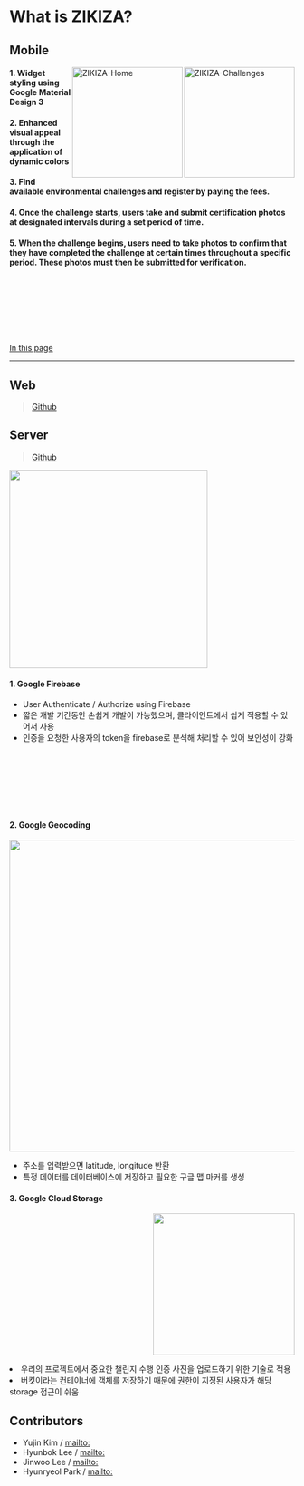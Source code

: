 # What is ZIKIZA?

## Mobile

<img width="195" align="right" alt="ZIKIZA-Challenges" src="https://user-images.githubusercontent.com/26790710/227775005-2497884e-7fce-422c-925a-38e114877774.png" />
<img width="195" align="right" alt="ZIKIZA-Home" src="https://user-images.githubusercontent.com/26790710/227774317-9fad6d54-6bf5-4b56-a1fb-7833383286e9.png" />

#### 1. Widget styling using Google Material Design 3
#### 2. Enhanced visual appeal through the application of dynamic colors
#### 3. Find available environmental challenges and register by paying the fees.
#### 4. Once the challenge starts, users take and submit certification photos at designated intervals during a set period of time.
#### 5. When the challenge begins, users need to take photos to confirm that they have completed the challenge at certain times throughout a specific period. These photos must then be submitted for verification.

<br />
<br />
<br />
<br />
<br />
<br />

[In this page](https://github.com/GDSC-SKHU/98developers-flutter-app)

---

## Web
> [Github](https://github.com/GDSC-SKHU/98developers-web)

## Server
> [Github](https://github.com/GDSC-SKHU/98developers-backend)

<img align="center" width="350" src="https://user-images.githubusercontent.com/26790710/227830407-9ae81496-e7df-4f8e-9b97-5f17c4f6914d.png" />

#### 1. Google Firebase
- User Authenticate / Authorize using Firebase
- 짧은 개발 기간동안 손쉽게 개발이 가능했으며, 클라이언트에서 쉽게 적용할 수 있어서 사용
- 인증을 요청한 사용자의 token을 firebase로 분석해 처리할 수 있어 보안성이 강화

<br />
<br />
<br />
<br />
<br />
<br />

#### 2. Google Geocoding

<p align="center"> 
<img width="550" src="https://user-images.githubusercontent.com/26790710/227831391-5db82a45-337c-4f4d-880b-0cf5f4a8b8cb.png" />
</p>

- 주소를 입력받으면 latitude, longitude 반환
- 특정 데이터를 데이터베이스에 저장하고 필요한 구글 맵 마커를 생성


#### 3. Google Cloud Storage

<p align="right">
  <img width="250" src="https://user-images.githubusercontent.com/26790710/227833036-8f341d20-46ee-4eb8-b14c-3a540e6beabf.png" />
  <li> 우리의 프로젝트에서 중요한 챌린지 수행 인증 사진을 업로드하기 위한 기술로 적용 </li>
  <li> 버킷이라는 컨테이너에 객체를 저장하기 때문에 권한이 지정된 사용자가 해당 storage 접근이 쉬움 </li>
</p>

## Contributors
- Yujin Kim / [mailto:]()
- Hyunbok Lee / [mailto:]()
- Jinwoo Lee / [mailto:]()
- Hyunryeol Park / [mailto:]()

